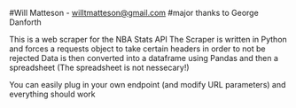 #Will Matteson - willtmatteson@gmail.com
#major thanks to George Danforth 

This is a web scraper for the NBA Stats API
The Scraper is written in Python and forces a requests object to take certain headers in order to not be rejected
Data is then converted into a dataframe using Pandas and then a spreadsheet
(The spreadsheet is not nessecary!)

You can easily plug in your own endpoint (and modify URL parameters) and everything should work
